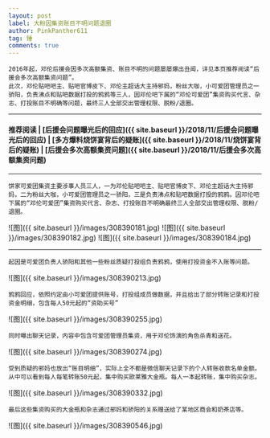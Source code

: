 ```yaml
---
layout: post
label: 大粉因集资账目不明问题退圈
author: PinkPanther611
tag: 锤
comments: true
---
```


    2016年起，邓伦后援会因多次高额集资、账目不明的问题屡屡爆出丑闻，详见本页推荐阅读“后援会多次高额集资问题”。
    此次，邓伦贴吧吧主、贴吧官博皮下、邓伦主超话大主持邪妈，粉丝大咖，小可爱团管理员之一骄阳，负责沸点和贴吧数据打投的鸦鸦等三人，因邓伦吧下属的“邓伦可爱团”集资购买代言、杂志、打投账目不明确等问题，最终三人全部交出管理权限、脱粉/退圈。

---
#### 推荐阅读 \| [后援会问题曝光后的回应]({{ site.baseurl }}/2018/11/后援会问题曝光后的回应) \| [多方爆料烧饼宴背后的疑账]({{ site.baseurl }}/2018/11/烧饼宴背后的疑账) \| [后援会多次高额集资问题]({{ site.baseurl }}/2018/11/后援会多次高额集资问题)

---

    饼家可爱团集资主要涉事人员三人，一为邓伦贴吧吧主、贴吧官博皮下、邓伦主超话大主持邪妈，二为粉丝大咖，小可爱团管理员之一骄阳，三是负责沸点和贴吧数据打投的鸦鸦。因邓伦吧下属的“邓伦可爱团”集资购买代言、杂志、打投账目不明确最终三人全部交出管理权限、脱粉/退圈。
    
![图]({{ site.baseurl }}/images/308390181.jpg)
![图]({{ site.baseurl }}/images/308390182.jpg)
![图]({{ site.baseurl }}/images/308390184.jpg)

---

    起因是可爱团负责人骄阳和其他一些粉丝质疑打投组负责鸦鸦，使用打投资金不入账等问题。

![图]({{ site.baseurl }}/images/308390213.jpg)


    鸦鸦回应，依照约定由小可爱团提供账号，打投组成员做数据，并且给出了部分转账记录和打投资金明细，包含每人50元起的“资助买号”
    
![图]({{ site.baseurl }}/images/308390255.jpg)

    同时曝出聊天记录，内容中包含可爱团管理员集资，用于邓伦饰演的角色杀青和送花。

![图]({{ site.baseurl }}/images/308390274.jpg)

    受到质疑的邪妈也放出“账目明细”，实际上全不都是微信聊天记录下的个人转账收款名单金额。从中可以看到每人每笔转账50元起，集中购买欧莱雅大金瓶。每人一本起转账，集中购买杂志。

![图]({{ site.baseurl }}/images/308390332.jpg)

    最后这些集资购买的大金瓶和杂志通过邪妈和骄阳的关系赠送给了某地区商会和奶茶店等。

![图]({{ site.baseurl }}/images/308390546.jpg)




